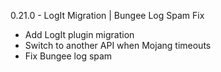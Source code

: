 0.21.0 - LogIt Migration | Bungee Log Spam Fix

- Add LogIt plugin migration
- Switch to another API when Mojang timeouts
- Fix Bungee log spam